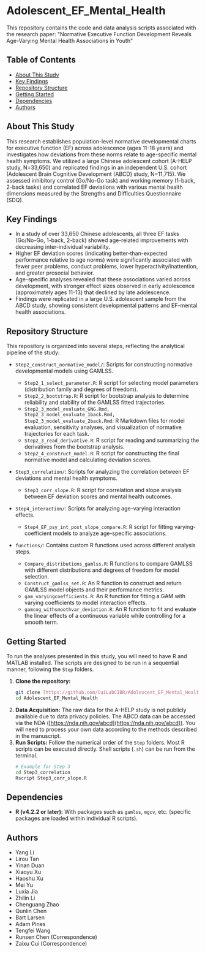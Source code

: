 # Adolescent_EF_Mental_Health

This repository contains the code and data analysis scripts associated with the research paper:
"Normative Executive Function Development Reveals Age-Varying Mental Health Associations in Youth" 

## Table of Contents

- [About This Study](#about-this-study)
- [Key Findings](#key-findings)
- [Repository Structure](#repository-structure)
- [Getting Started](#getting-started)
- [Dependencies](#dependencies)
- [Authors](#authors)

## About This Study

This research establishes population-level normative developmental charts for executive function (EF) across adolescence (ages 11-18 years) and investigates how deviations from these norms relate to age-specific mental health symptoms. We utilized a large Chinese adolescent cohort (A-HELP study, N=33,650) and replicated findings in an independent U.S. cohort (Adolescent Brain Cognitive Development (ABCD) study, N=11,715). We assessed inhibitory control (Go/No-Go task) and working memory (1-back, 2-back tasks) and correlated EF deviations with various mental health dimensions measured by the Strengths and Difficulties Questionnaire (SDQ).

## Key Findings

* In a study of over 33,650 Chinese adolescents, all three EF tasks (Go/No-Go, 1-back, 2-back) showed age-related improvements with decreasing inter-individual variability.
* Higher EF deviation scores (indicating better-than-expected performance relative to age norms) were significantly associated with fewer peer problems, conduct problems, lower hyperactivity/inattention, and greater prosocial behavior.
* Age-specific analyses revealed that these associations varied across development, with stronger effect sizes observed in early adolescence (approximately ages 11-13) that declined by late adolescence.
* Findings were replicated in a large U.S. adolescent sample from the ABCD study, showing consistent developmental patterns and EF-mental health associations.

## Repository Structure

This repository is organized into several steps, reflecting the analytical pipeline of the study:

+ `Step2_construct_normative_model/`: Scripts for constructing normative developmental models using GAMLSS.
  + `Step2_1_select_parameter.R`: R script for selecting model parameters (distribution family and degrees of freedom).
  + `Step2_2_bootstrap.R`: R script for bootstrap analysis to determine reliability and stability of the GAMLSS fitted trajectories.
  + `Step2_3_model_evaluate_GNG.Rmd, Step2_3_model_evaluate_1back.Rmd, Step2_3_model_evaluate_2back.Rmd`: R Markdown files for model evaluation, sensitivity analyses, and visualization of normative trajectories for each task.
  + `Step2_3_read_derivative.R`: R script for reading and summarizing the derivatives from the bootstrap analysis.
  + `Step2_4_construct_model.R`: R script for constructing the final normative model and calculating deviation scores.

+ `Step3_correlation/`: Scripts for analyzing the correlation between EF deviations and mental health symptoms.
  + `Step3_corr_slope.R`: R script for correlation and slope analysis between EF deviation scores and mental health outcomes.

+ `Step4_interaction/`: Scripts for analyzing age-varying interaction effects.
  + `Step4_EF_psy_int_post_slope_compare.R`: R script for fitting varying-coefficient models to analyze age-specific associations.

+ `functions/`: Contains custom R functions used across different analysis steps.
  + `Compare_distributions_gamlss.R`: R functions to compare GAMLSS with different distributions and degrees of freedom for model selection.
  + `Construct_gamlss_set.R`: An R function to construct and return GAMLSS model objects and their performance metrics.
  + `gam_varyingcoefficients.R`: An R function for fitting a GAM with varying coefficients to model interaction effects.
  + `gamcog_withsmoothvar_deviation.R`: An R function to fit and evaluate the linear effects of a continuous variable while controlling for a smooth term.

## Getting Started

To run the analyses presented in this study, you will need to have R and MATLAB installed. The scripts are designed to be run in a sequential manner, following the `Step` folders.

1.  **Clone the repository:**
    ```bash
    git clone [https://github.com/CuiLabCIBR/Adolescent_EF_Mental_Health.git](https://github.com/CuiLabCIBR/Adolescent_EF_Mental_Health.git)
    cd Adolescent_EF_Mental_Health
    ```
2.  **Data Acquisition:** The raw data for the A-HELP study is not publicly available due to data privacy policies. The ABCD data can be accessed via the NDA ([https://nda.nih.gov/abcd](https://nda.nih.gov/abcd)). You will need to process your own data according to the methods described in the manuscript.
3.  **Run Scripts:** Follow the numerical order of the `Step` folders. Most R scripts can be executed directly. Shell scripts (`.sh`) can be run from the terminal.
    ```bash
    # Example for Step 3
    cd Step3_correlation
    Rscript Step3_corr_slope.R
    ```

## Dependencies

* **R (v4.2.2 or later):** With packages such as `gamlss`, `mgcv`, etc. (specific packages are loaded within individual R scripts).

## Authors

* Yang Li
* Lirou Tan
* Yinan Duan
* Xiaoyu Xu
* Haoshu Xu
* Mei Yu
* Luxia Jia
* Zhilin Li
* Chenguang Zhao
* Qunlin Chen
* Bart Larsen
* Adam Pines
* Tengfei Wang
* Runsen Chen (Correspondence)
* Zaixu Cui (Correspondence)
